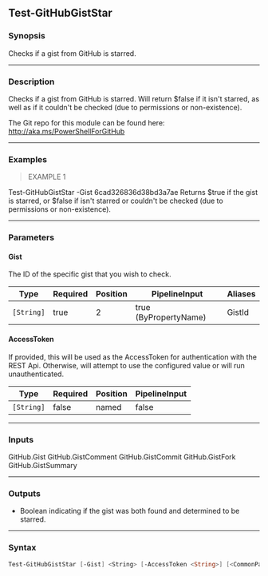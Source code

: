 Test-GitHubGistStar
-------------------

### Synopsis
Checks if a gist from GitHub is starred.

---

### Description

Checks if a gist from GitHub is starred.
Will return $false if it isn't starred, as well as if it couldn't be checked
(due to permissions or non-existence).

The Git repo for this module can be found here: http://aka.ms/PowerShellForGitHub

---

### Examples
> EXAMPLE 1

Test-GitHubGistStar -Gist 6cad326836d38bd3a7ae
Returns $true if the gist is starred, or $false if isn't starred or couldn't be checked
(due to permissions or non-existence).

---

### Parameters
#### **Gist**
The ID of the specific gist that you wish to check.

|Type      |Required|Position|PipelineInput        |Aliases|
|----------|--------|--------|---------------------|-------|
|`[String]`|true    |2       |true (ByPropertyName)|GistId |

#### **AccessToken**
If provided, this will be used as the AccessToken for authentication with the
REST Api.  Otherwise, will attempt to use the configured value or will run unauthenticated.

|Type      |Required|Position|PipelineInput|
|----------|--------|--------|-------------|
|`[String]`|false   |named   |false        |

---

### Inputs
GitHub.Gist
GitHub.GistComment
GitHub.GistCommit
GitHub.GistFork
GitHub.GistSummary

---

### Outputs
* Boolean indicating if the gist was both found and determined to be starred.

---

### Syntax
```PowerShell
Test-GitHubGistStar [-Gist] <String> [-AccessToken <String>] [<CommonParameters>]
```
